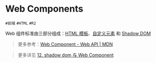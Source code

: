 
# Web Components

`#前端` `#HTML`  `#R2` 

Web 组件标准由三部分组成：[HTML 模板](https://developer.mozilla.org/docs/Web/Web_Components/Using_templates_and_slots)、[自定义元素](https://developer.mozilla.org/docs/Web/Web_Components/Using_custom_elements) 和 [Shadow DOM](https://developer.mozilla.org/docs/Web/Web_Components/Using_shadow_DOM)

> 更多参考：[Web Component - Web API | MDN](https://developer.mozilla.org/zh-CN/docs/Web/API/Web_components)


>  更多详见 [12.  shadow dom 与 Web Component](/post/dG6UWvZW.html)

